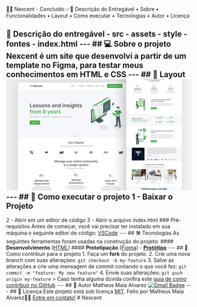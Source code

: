 🚀✅ Nexcent - Concluído ✅🚀
Descrição do Entregável • Sobre • Funcionalidades • Layout • Como executar • Tecnologias • Autor • Licença

## 📄 Descrição do entregável - src - assets - style - fontes - index.html --- ## 💻 Sobre o projeto Nexcent é um site que desenvolvi a partir de um template no Figma, para testar meus conhecimentos em HTML e CSS --- ## 🎨 Layout ![Mobile1]( https://github.com/MatheusAlvarez/Nexcent/blob/main/src/assets/images/Thumbnail.png ) --- ## 🚀 Como executar o projeto 1 - Baixar o Projeto
2 - Abrir em um editor de código
3 - Abrir o arquivo index.html ### Pré-requisitos Antes de começar, você vai precisar ter instalado em sua máquina o seguinte editor de código: [VSCode]( https://code.visualstudio.com/ ) --- ## 🛠 Tecnologias As seguintes ferramentas foram usadas na construção do projeto: #### **Desenvolvimento** ([HTML]( https://reactjs.org/ )) #### **Prototipação** ([Figma]( https://www.figma.com/ )) - **[Protótipo]( https://www.figma.com/file/J1zv4Q8hCFhxhuZE5XINxu/Prototipa%C3%A7%C3%A3o-desafio-Digitalk?t=9EYQVYnf9XIZWWZr-1)** --- ## 💪 Como contribuir para o projeto 1. Faça um **fork** do projeto. 2. Crie uma nova branch com suas alterações: `git checkout -b my-feature` 3. Salve as alterações e crie uma mensagem de commit contando o que você fez: `git commit -m "feature: My new feature"` 4. Envie suas alterações: `git push origin my-feature` > Caso tenha alguma dúvida confira este [guia de como contribuir no GitHub](./CONTRIBUTING.md) --- ## 🦸 Autor Matheus Maia Alvarez
[![Gmail Badge]( https://img.shields.io/badge/-mthalvarez2005@gmail.com-c14438?style=flat-square&logo=Gmail&logoColor=white&link=mailto:mthalvarez2005@gmail.com)](mailto:mthalvarez2005@gmail.com ) --- ## 📝 Licença Este projeto está sob licença [MIT](./LICENSE). Feito por Matheus Maia Alvarez👋🏽 [Entre em contato!]( https://br.linkedin.com/in/matheus-maia-alvarez- ) # Nexcent
